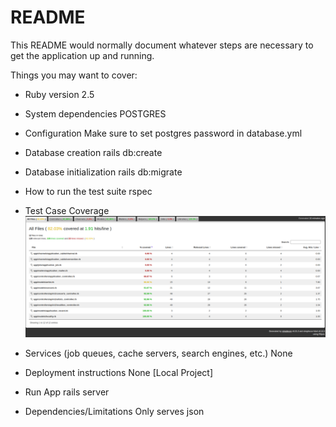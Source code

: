 # README

This README would normally document whatever steps are necessary to get the
application up and running.

Things you may want to cover:

* Ruby version
  2.5

* System dependencies
  POSTGRES

* Configuration
  Make sure to set postgres password in database.yml

* Database creation
  rails db:create

* Database initialization
  rails db:migrate

* How to run the test suite
  rspec

* Test Case Coverage
  ![myimage-alt-tag](https://raw.githubusercontent.com/thezainsaleem/concerts-manager/main/Screenshot%20from%202021-01-30%2022-12-54.png)

* Services (job queues, cache servers, search engines, etc.)
  None

* Deployment instructions
  None [Local Project]

* Run App
  rails server

* Dependencies/Limitations
  Only serves json


